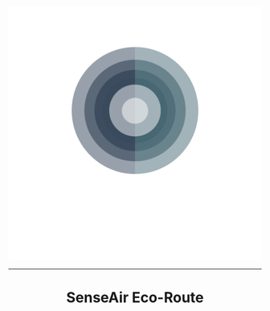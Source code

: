<p align="center">
  <a href="" rel="noopener">
    <img src="./static/images/logo_transparent.png" alt="Project logo" style = "background-color:#0e1117; text-align: center"></a>
</p>

---


<h1 align="center">SenseAir Eco-Route</h1>
